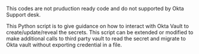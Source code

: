 This codes are not pruduction ready code and do not supported by Okta Support desk.

This Python script is to give guidance on how to interact with Okta Vault to create/update/reveal the secrets.
This script can be extended or modified to make additional calls to third party vault to read the secret and migrate to Okta vault without exporting credential in a file.
